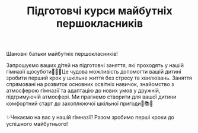﻿---
title: Підготовчі курси майбутніх першокласників
---

Шановні батьки майбутніх першокласників!

Запрошуємо ваших дітей на підготовчі заняття, які проходять у нашій гімназії щосуботи👩🏼‍🏫Це чудова можливість допомогти вашій дитині зробити перший крок у шкільне життя без стресу та хвилювань. Заняття спрямовані на розвиток основних освітніх навичок, знайомство з атмосферою гімназії та адаптацію до нових умов у дружній, підтримуючій атмосфері. Ми прагнемо створити для вашої дитини комфортний старт до захоплюючої шкільної пригоди🏫📚🎒

✨Чекаємо на вас у нашій гімназії! Разом зробимо перші кроки до успішного майбутнього!

<youtube id="Cw1eEyota00" />